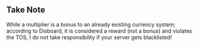 ## Take Note
While a multiplier is a bonus to an already existing currency system; according to Disboard, it is considered a reward (not a bonus) and violates the TOS, I do not take responsibility if your server gets blacklisted!
